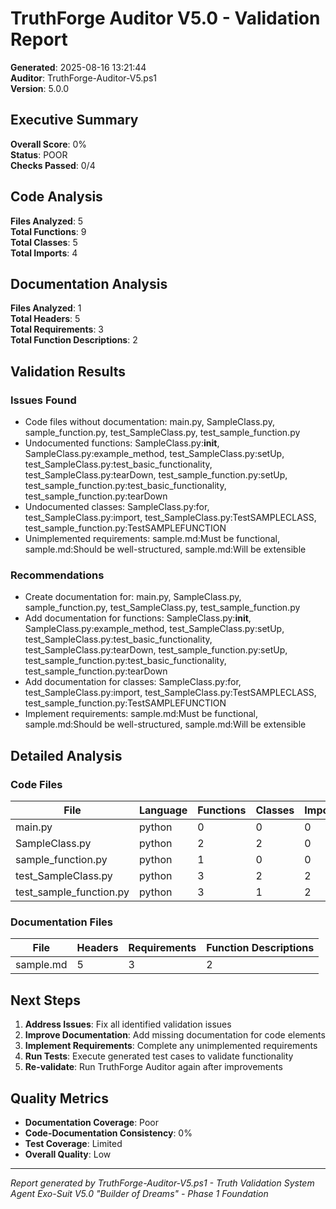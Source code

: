 # TruthForge Auditor V5.0 - Validation Report

**Generated**: 2025-08-16 13:21:44  
**Auditor**: TruthForge-Auditor-V5.ps1  
**Version**: 5.0.0  

## Executive Summary

**Overall Score**: 0%  
**Status**:  POOR  
**Checks Passed**: 0/4  

## Code Analysis

**Files Analyzed**: 5  
**Total Functions**: 9  
**Total Classes**: 5  
**Total Imports**: 4  

## Documentation Analysis

**Files Analyzed**: 1  
**Total Headers**: 5  
**Total Requirements**: 3  
**Total Function Descriptions**: 2  

## Validation Results

### Issues Found
- Code files without documentation: main.py, SampleClass.py, sample_function.py, test_SampleClass.py, test_sample_function.py
- Undocumented functions: SampleClass.py:__init__, SampleClass.py:example_method, test_SampleClass.py:setUp, test_SampleClass.py:test_basic_functionality, test_SampleClass.py:tearDown, test_sample_function.py:setUp, test_sample_function.py:test_basic_functionality, test_sample_function.py:tearDown
- Undocumented classes: SampleClass.py:for, test_SampleClass.py:import, test_SampleClass.py:TestSAMPLECLASS, test_sample_function.py:TestSAMPLEFUNCTION
- Unimplemented requirements: sample.md:Must be functional, sample.md:Should be well-structured, sample.md:Will be extensible
### Recommendations
- Create documentation for: main.py, SampleClass.py, sample_function.py, test_SampleClass.py, test_sample_function.py
- Add documentation for functions: SampleClass.py:__init__, SampleClass.py:example_method, test_SampleClass.py:setUp, test_SampleClass.py:test_basic_functionality, test_SampleClass.py:tearDown, test_sample_function.py:setUp, test_sample_function.py:test_basic_functionality, test_sample_function.py:tearDown
- Add documentation for classes: SampleClass.py:for, test_SampleClass.py:import, test_SampleClass.py:TestSAMPLECLASS, test_sample_function.py:TestSAMPLEFUNCTION
- Implement requirements: sample.md:Must be functional, sample.md:Should be well-structured, sample.md:Will be extensible
## Detailed Analysis

### Code Files
| File | Language | Functions | Classes | Imports |
|------|----------|-----------|---------|---------|
| main.py | python | 0 | 0 | 0 |
| SampleClass.py | python | 2 | 2 | 0 |
| sample_function.py | python | 1 | 0 | 0 |
| test_SampleClass.py | python | 3 | 2 | 2 |
| test_sample_function.py | python | 3 | 1 | 2 |
### Documentation Files
| File | Headers | Requirements | Function Descriptions |
|------|---------|--------------|----------------------|
| sample.md | 5 | 3 | 2 |
## Next Steps

1. **Address Issues**: Fix all identified validation issues
2. **Improve Documentation**: Add missing documentation for code elements
3. **Implement Requirements**: Complete any unimplemented requirements
4. **Run Tests**: Execute generated test cases to validate functionality
5. **Re-validate**: Run TruthForge Auditor again after improvements

## Quality Metrics

- **Documentation Coverage**: Poor
- **Code-Documentation Consistency**: 0%  
- **Test Coverage**: Limited  
- **Overall Quality**: Low  

---

*Report generated by TruthForge-Auditor-V5.ps1 - Truth Validation System*  
*Agent Exo-Suit V5.0 "Builder of Dreams" - Phase 1 Foundation*

